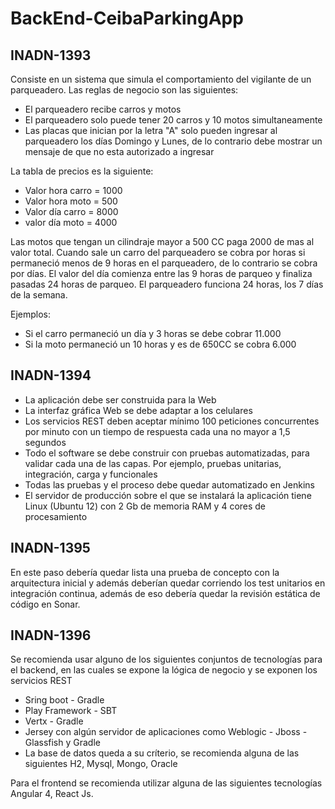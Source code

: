 # BackEnd-CeibaParkingApp

## INADN-1393

Consiste en un sistema que simula el comportamiento del vigilante de un parqueadero. Las reglas de negocio son las siguientes:

 - El parqueadero recibe carros y motos
 - El parqueadero solo puede tener 20 carros y 10 motos simultaneamente
 - Las placas que inician por la letra "A" solo pueden ingresar al parqueadero los días Domingo y Lunes, de lo contrario debe mostrar un mensaje de que no esta autorizado a ingresar

La tabla de precios es la siguiente:

 - Valor hora carro = 1000
 - Valor hora moto = 500
 - Valor día carro = 8000
 - valor día moto = 4000
 
Las motos que tengan un cilindraje mayor a 500 CC paga 2000 de mas al valor total. Cuando sale un carro del parqueadero se cobra por horas si permaneció menos de 9 horas en el parqueadero, de lo contrario se cobra por días. El valor del día comienza entre las 9 horas de parqueo y finaliza pasadas 24 horas de parqueo. El parqueadero funciona 24 horas, los 7 días de la semana.

Ejemplos:

 - Si el carro permaneció un día y 3 horas se debe cobrar 11.000
 - Si la moto permaneció un 10 horas y es de 650CC se cobra 6.000

## INADN-1394
 
 - La aplicación debe ser construida para la Web
 - La interfaz gráfica Web se debe adaptar a los celulares
 - Los servicios REST deben aceptar mínimo 100 peticiones concurrentes por minuto con un tiempo de respuesta cada una no mayor a 1,5 segundos
 - Todo el software se debe construir con pruebas automatizadas, para validar cada una de las capas. Por ejemplo, pruebas unitarias, integración, carga y funcionales
 - Todas las pruebas y el proceso debe quedar automatizado en Jenkins
 - El servidor de producción sobre el que se instalará la aplicación tiene Linux (Ubuntu 12) con 2 Gb de memoria RAM y 4 cores de procesamiento
 
## INADN-1395

En este paso debería quedar lista una prueba de concepto con la arquitectura inicial y además deberían quedar corriendo los test unitarios en integración continua, además de eso debería quedar la revisión estática de código en Sonar.

## INADN-1396

Se recomienda usar alguno de los siguientes conjuntos de tecnologías para el backend, en las cuales se expone la lógica de negocio y se exponen los servicios REST

 - Sring boot - Gradle
 - Play Framework - SBT
 - Vertx - Gradle
 - Jersey con algún servidor de aplicaciones como Weblogic - Jboss - Glassfish y Gradle
 - La base de datos queda a su críterio, se recomienda alguna de las siguientes H2, Mysql, Mongo, Oracle

Para el frontend se recomienda utilizar alguna de las siguientes tecnologías Angular 4, React Js.
